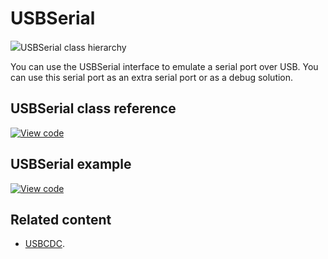 # USBSerial

<span class="images">![](https://os.mbed.com/docs/mbed-os/v6.13/mbed-os-api-doxy/class_u_s_b_serial.png)<span>USBSerial class hierarchy</span></span>

You can use the USBSerial interface to emulate a serial port over USB. You can use this serial port as an extra serial port or as a debug solution. 

## USBSerial class reference

[![View code](https://www.mbed.com/embed/?type=library)](https://os.mbed.com/docs/mbed-os/v6.13/mbed-os-api-doxy/class_u_s_b_serial.html)

## USBSerial example

[![View code](https://www.mbed.com/embed/?url=https://github.com/ARMmbed/mbed-os-snippet-USBSerial/tree/v6.13)](https://github.com/ARMmbed/mbed-os-snippet-USBSerial/blobl/v6.13/main.cpp)

## Related content

- [USBCDC](usbcdc.html).
